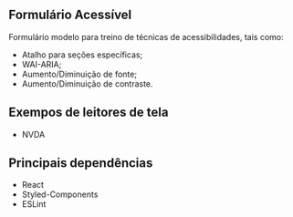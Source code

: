 ## Formulário Acessível
Formulário modelo para treino de técnicas de acessibilidades, tais como:
- Atalho para seções específicas;
- WAI-ARIA;
- Aumento/Diminuição de fonte;
- Aumento/Diminuição de contraste.

## Exempos de leitores de tela
- NVDA

## Principais dependências
- React
- Styled-Components
- ESLint

<!-- 
Próximos passos
- Ajustar CSS
- Adicionar WAI-ARIA
- Ajustar nomes para português
- Implementar aumento/diminuição do Zoom
- Implementar aumento/diminuição da Fonte
- Implementar contraste preto/branco
- Implementar Rodapé
- Adicionar no rodapé uma tag address com um endereço fictício
- Adicionar no rodapé um trecho de mídia social
- Aviso de envio do formulário 
- Mapa de atalhos
- Implementar busca por áudio (vide API do Google)
-->
